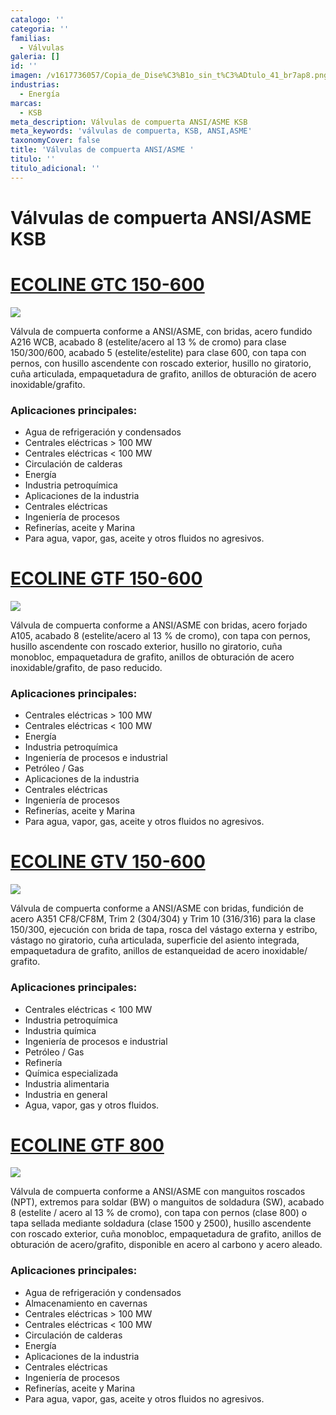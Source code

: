 ```yaml
---
catalogo: ''
categoria: ''
familias:
  - Válvulas
galeria: []
id: ''
imagen: /v1617736057/Copia_de_Dise%C3%B1o_sin_t%C3%ADtulo_41_br7ap8.png
industrias:
  - Energía
marcas:
  - KSB
meta_description: Válvulas de compuerta ANSI/ASME KSB
meta_keywords: 'válvulas de compuerta, KSB, ANSI,ASME'
taxonomyCover: false
title: 'Válvulas de compuerta ANSI/ASME '
titulo: ''
titulo_adicional: ''
---
```




# **Válvulas de compuerta ANSI/ASME KSB**

# [**ECOLINE GTC 150-600**](https://products.ksb.com/es-es/productos/valvulas/ecoline-gtc-150-600-31620)

![](https://res.cloudinary.com/novatec/v1596751887/es000774-ecoline-gtc-150-600_bens3u.png)

Válvula de compuerta conforme a ANSI/ASME, con bridas, acero fundido A216 WCB, acabado 8 (estelite/acero al 13 % de cromo) para clase 150/300/600, acabado 5 (estelite/estelite) para clase 600, con tapa con pernos, con husillo ascendente con roscado exterior, husillo no giratorio, cuña articulada, empaquetadura de grafito, anillos de obturación de acero inoxidable/grafito.

### **Aplicaciones principales:**

- Agua de refrigeración y condensados
- Centrales eléctricas > 100 MW
- Centrales eléctricas < 100 MW
- Circulación de calderas
- Energía
- Industria petroquímica
- Aplicaciones de la industria
- Centrales eléctricas
- Ingeniería de procesos
- Refinerías, aceite y Marina
- Para agua, vapor, gas, aceite y otros fluidos no agresivos.

# [**ECOLINE GTF 150-600**](https://products.ksb.com/es-es/productos/valvulas/valvulas-asme-ansi/ecoline-gtf-150-600-31642)

![](https://res.cloudinary.com/novatec/v1596752194/es000611-ecoline-gtf-150-600_vo1w4r.png)

Válvula de compuerta conforme a ANSI/ASME con bridas, acero forjado A105, acabado 8 (estelite/acero al 13 % de cromo), con tapa con pernos, husillo ascendente con roscado exterior, husillo no giratorio, cuña monobloc, empaquetadura de grafito, anillos de obturación de acero inoxidable/grafito, de paso reducido.

### **Aplicaciones principales:**

- Centrales eléctricas > 100 MW
- Centrales eléctricas < 100 MW
- Energía
- Industria petroquímica
- Ingeniería de procesos e industrial
- Petróleo / Gas
- Aplicaciones de la industria
- Centrales eléctricas
- Ingeniería de procesos
- Refinerías, aceite y Marina
- Para agua, vapor, gas, aceite y otros fluidos no agresivos.

# [**ECOLINE GTV 150-600**](https://products.ksb.com/es-es/productos/valvulas/valvulas-asme-ansi/ecoline-gtv-150-600-31634)

![](https://res.cloudinary.com/novatec/v1596752318/es000373-ecoline-gtv-150-300_rnluyz.png)

Válvula de compuerta conforme a ANSI/ASME con bridas, fundición de acero A351 CF8/CF8M, Trim 2 (304/304) y Trim 10 (316/316) para la clase 150/300, ejecución con brida de tapa, rosca del vástago externa y estribo, vástago no giratorio, cuña articulada, superficie del asiento integrada, empaquetadura de grafito, anillos de estanqueidad de acero inoxidable/ grafito.

### **Aplicaciones principales:**

- Centrales eléctricas < 100 MW
- Industria petroquímica
- Industria química
- Ingeniería de procesos e industrial
- Petróleo / Gas
- Refinería
- Química especializada
- Industria alimentaria
- Industria en general
- Agua, vapor, gas y otros fluidos.

# [**ECOLINE GTF 800**](https://products.ksb.com/es-es/productos/valvulas/ecoline-gtf-800-31570)

![](https://res.cloudinary.com/novatec/v1596752442/es000797-ecoline-gtf-800-2500_btk8cc.png)

Válvula de compuerta conforme a ANSI/ASME con manguitos roscados (NPT), extremos para soldar (BW) o manguitos de soldadura (SW), acabado 8 (estelite / acero al 13 % de cromo), con tapa con pernos (clase 800) o tapa sellada mediante soldadura (clase 1500 y 2500), husillo ascendente con roscado exterior, cuña monobloc, empaquetadura de grafito, anillos de obturación de acero/grafito, disponible en acero al carbono y acero aleado.

### **Aplicaciones principales:**

- Agua de refrigeración y condensados
- Almacenamiento en cavernas
- Centrales eléctricas > 100 MW
- Centrales eléctricas < 100 MW
- Circulación de calderas
- Energía
- Aplicaciones de la industria
- Centrales eléctricas
- Ingeniería de procesos
- Refinerías, aceite y Marina
- Para agua, vapor, gas, aceite y otros fluidos no agresivos.

